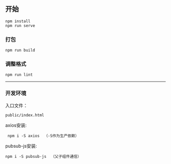 ## 开始
```
npm install
npm run serve
```

### 打包
```
npm run build
```
### 调整格式
```
npm run lint
```
-------------
### 开发环境

入口文件：
```
public/index.html
```
axios安装:

```
 npm i -S axios  （-S作为生产依赖）
```

pubsub-js安装: 

```
npm i -S pubsub-js  （父子组件通信）
```